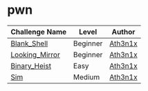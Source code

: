 # pwn

| Challenge Name           |  Level    | Author                                        	      | 
|--------------------------|-----------|------------------------------------------------------| 
| [Blank_Shell](Blank_Shell.md)| Beginner   | [Ath3n1x](https://twitter.com/Ath3n1x)       | 
| [Looking_Mirror](Looking_Mirror.md)| Beginner   | [Ath3n1x](https://twitter.com/Ath3n1x)   | 
| [Binary_Heist]()   | Easy  | [Ath3n1x](https://twitter.com/Ath3n1x)             |
| [Sim]()   | Medium  |  [Ath3n1x](https://twitter.com/Ath3n1x)            |

